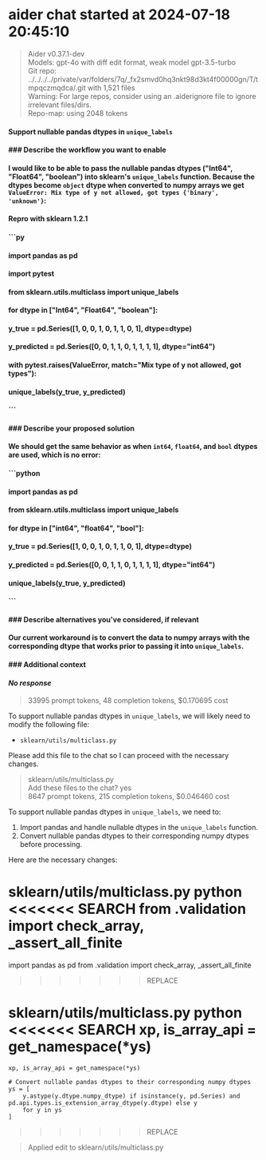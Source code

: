 
# aider chat started at 2024-07-18 20:45:10

> Aider v0.37.1-dev  
> Models: gpt-4o with diff edit format, weak model gpt-3.5-turbo  
> Git repo: ../../../../private/var/folders/7q/_fx2smvd0hq3nkt98d3kt4f00000gn/T/tmpqczmqdca/.git with 1,521 files  
> Warning: For large repos, consider using an .aiderignore file to ignore irrelevant files/dirs.  
> Repo-map: using 2048 tokens  

#### Support nullable pandas dtypes in `unique_labels`  
#### ### Describe the workflow you want to enable  
####   
#### I would like to be able to pass the nullable pandas dtypes ("Int64", "Float64", "boolean") into sklearn's `unique_labels` function. Because the dtypes become `object` dtype when converted to numpy arrays we get `ValueError: Mix type of y not allowed, got types {'binary', 'unknown'}`:  
####   
#### Repro with sklearn 1.2.1  
#### ```py   
####     import pandas as pd  
####     import pytest  
####     from sklearn.utils.multiclass import unique_labels  
####       
####     for dtype in ["Int64", "Float64", "boolean"]:  
####         y_true = pd.Series([1, 0, 0, 1, 0, 1, 1, 0, 1], dtype=dtype)  
####         y_predicted = pd.Series([0, 0, 1, 1, 0, 1, 1, 1, 1], dtype="int64")  
####   
####         with pytest.raises(ValueError, match="Mix type of y not allowed, got types"):  
####             unique_labels(y_true, y_predicted)  
#### ```  
####   
#### ### Describe your proposed solution  
####   
#### We should get the same behavior as when `int64`, `float64`, and `bool` dtypes are used, which is no error:    
####   
#### ```python  
####     import pandas as pd  
####     from sklearn.utils.multiclass import unique_labels  
####       
####     for dtype in ["int64", "float64", "bool"]:  
####         y_true = pd.Series([1, 0, 0, 1, 0, 1, 1, 0, 1], dtype=dtype)  
####         y_predicted = pd.Series([0, 0, 1, 1, 0, 1, 1, 1, 1], dtype="int64")  
####   
####         unique_labels(y_true, y_predicted)  
#### ```  
####   
#### ### Describe alternatives you've considered, if relevant  
####   
#### Our current workaround is to convert the data to numpy arrays with the corresponding dtype that works prior to passing it into `unique_labels`.  
####   
#### ### Additional context  
####   
#### _No response_  
> 33995 prompt tokens, 48 completion tokens, $0.170695 cost  

To support nullable pandas dtypes in `unique_labels`, we will likely need to modify the following file:

- `sklearn/utils/multiclass.py`

Please add this file to the chat so I can proceed with the necessary changes.

> sklearn/utils/multiclass.py  
> Add these files to the chat? yes  
> 8647 prompt tokens, 215 completion tokens, $0.046460 cost  

To support nullable pandas dtypes in `unique_labels`, we need to:

1. Import pandas and handle nullable dtypes in the `unique_labels` function.
2. Convert nullable pandas dtypes to their corresponding numpy dtypes before processing.

Here are the necessary changes:

sklearn/utils/multiclass.py
<source>python
<<<<<<< SEARCH
from .validation import check_array, _assert_all_finite
=======
import pandas as pd
from .validation import check_array, _assert_all_finite
>>>>>>> REPLACE
</source>

sklearn/utils/multiclass.py
<source>python
<<<<<<< SEARCH
    xp, is_array_api = get_namespace(*ys)
=======
    xp, is_array_api = get_namespace(*ys)
    
    # Convert nullable pandas dtypes to their corresponding numpy dtypes
    ys = [
        y.astype(y.dtype.numpy_dtype) if isinstance(y, pd.Series) and pd.api.types.is_extension_array_dtype(y.dtype) else y
        for y in ys
    ]
>>>>>>> REPLACE
</source>

> Applied edit to sklearn/utils/multiclass.py  
